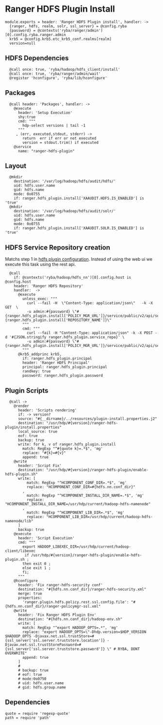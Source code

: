 # Ranger HDFS Plugin Install

    module.exports = header: 'Ranger HDFS Plugin install', handler: ->
      {ranger, hdfs, realm, solr, ssl_server} = @config.ryba 
      {password} = @contexts('ryba/ranger/admin')[0].config.ryba.ranger.admin
      krb5 = @config.krb5.etc_krb5_conf.realms[realm]
      version=null

## HDFS Dependencies

      @call once: true, 'ryba/hadoop/hdfs_client/install'
      @call once: true, 'ryba/ranger/admin/wait'
      @register 'hconfigure', 'ryba/lib/hconfigure'

## Packages

      @call header: 'Packages', handler: ->        
        @execute
          header: 'Setup Execution'
          shy:true
          cmd: """
            hdp-select versions | tail -1
          """
         , (err, executed,stdout, stderr) ->
            return  err if err or not executed
            version = stdout.trim() if executed
        @service
          name: "ranger-hdfs-plugin"

## Layout

      @mkdir
        destination: '/var/log/hadoop/hdfs/audit/hdfs/'
        uid: hdfs.user.name
        gid: hdfs.name
        mode: 0o0755
        if: ranger.hdfs_plugin.install['XAAUDIT.HDFS.IS_ENABLED'] is 'true'
      @mkdir
        destination: '/var/log/hadoop/hdfs/audit/solr/'
        uid: hdfs.user.name
        gid: hdfs.name
        mode: 0o0755
        if: ranger.hdfs_plugin.install['XAAUDIT.SOLR.IS_ENABLED'] is 'true'

## HDFS Service Repository creation
Matchs step 1 in [hdfs plugin configuration][hdfs-plugin]. Instead of using the web ui
we execute this task using the rest api.

      @call 
        if: @contexts('ryba/hadoop/hdfs_nn')[0].config.host is @config.host 
        header: 'Ranger HDFS Repository'
        handler:  ->
          @execute
            unless_exec: """
              curl --fail -H  \"Content-Type: application/json\"   -k -X GET  \ 
              -u admin:#{password} \"#{ranger.hdfs_plugin.install['POLICY_MGR_URL']}/service/public/v2/api/service/name/#{ranger.hdfs_plugin.install['REPOSITORY_NAME']}\"
            """
            cmd: """
              curl --fail -H "Content-Type: application/json" -k -X POST -d '#{JSON.stringify ranger.hdfs_plugin.service_repo}' \
              -u admin:#{password} \"#{ranger.hdfs_plugin.install['POLICY_MGR_URL']}/service/public/v2/api/service/\"
            """
          @krb5_addprinc krb5,
            if: ranger.hdfs_plugin.principal
            header: 'Ranger HDFS Principal'
            principal: ranger.hdfs_plugin.principal
            randkey: true
            password: ranger.hdfs_plugin.password

## Plugin Scripts 

      @call ->
        @render
          header: 'Scripts rendering'
          if: -> version?
          source: "#{__dirname}/../resources/plugin-install.properties.j2"
          destination: "/usr/hdp/#{version}/ranger-hdfs-plugin/install.properties"
          local_source: true
          eof: true
          backup: true
          write: for k, v of ranger.hdfs_plugin.install
            match: RegExp "^#{quote k}=.*$", 'mg'
            replace: "#{k}=#{v}"
            append: true
        @write
          header: 'Script Fix'
          destination: "/usr/hdp/#{version}/ranger-hdfs-plugin/enable-hdfs-plugin.sh"
          write: [
              match: RegExp "^HCOMPONENT_CONF_DIR=.*$", 'mg'
              replace: "HCOMPONENT_CONF_DIR=#{hdfs.nn.conf_dir}"
            ,   
              match: RegExp "^HCOMPONENT_INSTALL_DIR_NAME=.*$", 'mg'
              replace: "HCOMPONENT_INSTALL_DIR_NAME=/usr/hdp/current/hadoop-hdfs-namenode"
            ,
              match: RegExp "^HCOMPONENT_LIB_DIR=.*$", 'mg'
              replace: "HCOMPONENT_LIB_DIR=/usr/hdp/current/hadoop-hdfs-namenode/lib"
          ]
          backup: true
        @execute
          header: 'Script Execution'
          cmd: """
            export HADOOP_LIBEXEC_DIR=/usr/hdp/current/hadoop-client/libexec
             if /usr/hdp/#{version}/ranger-hdfs-plugin/enable-hdfs-plugin.sh ;
            then exit 0 ; 
            else exit 1 ; 
            fi;
          """
        @hconfigure
          header: 'Fix ranger-hdfs-security conf'
          destination: "#{hdfs.nn.conf_dir}/ranger-hdfs-security.xml"
          merge: true
          properties:
            'ranger.plugin.hdfs.policy.rest.ssl.config.file': "#{hdfs.nn.conf_dir}/ranger-policymgr-ssl.xml"
        @write
          header: 'Fix Ranger HDFS Plugin Env'
          destination: "#{hdfs.nn.conf_dir}/hadoop-env.sh"
          write: [
            match: RegExp "^export HADOOP_OPTS=.*", 'mg'
            replace: "export HADOOP_OPTS=\"-Dhdp.version=$HDP_VERSION $HADOOP_OPTS -Djavax.net.ssl.trustStore=#{ssl_server['ssl.server.truststore.location']} -Djavax.net.ssl.trustStorePassword=#{ssl_server['ssl.server.truststore.password']} \" # RYBA, DONT OVERWRITE"
            append: true
          ]
          # 
          # backup: true
          # eof: true
          # mode:0o0750
          # uid: hdfs.user.name
          # gid: hdfs.group.name

## Dependencies

    quote = require 'regexp-quote'
    path = require 'path'


[hdfs-plugin]:(https://docs.hortonworks.com/HDPDocuments/HDP2/HDP-2.4.0/bk_installing_manually_book/content/installing_ranger_plugins.html#installing_ranger_hdfs_plugin)

